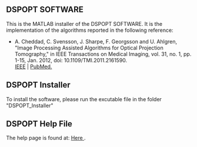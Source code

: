 ## DSPOPT SOFTWARE

This is the MATLAB installer of the DSPOPT SOFTWARE. It is the implementation of the algorithms reported in the following reference:
 
- A. Cheddad, C. Svensson, J. Sharpe, F. Georgsson and U. Ahlgren, "Image Processing Assisted Algorithms for Optical Projection Tomography," in IEEE Transactions on Medical Imaging, vol. 31, no. 1, pp. 1-15, Jan. 2012, doi: 10.1109/TMI.2011.2161590.
<br><a href="http://ieeexplore.ieee.org/xpl/freeabs_all.jsp?arnumber=5953523" target="_blank">IEEE</a> | <a href="http://www.ncbi.nlm.nih.gov/pubmed/21768046" target="_blank">PubMed.</a>

## DSPOPT Installer
To install the software, please run the excutable file in the folder "DSPOPT_Installer"

## DSPOPT Help File
The help page is found at: <a href= "https://ardisdataset.github.io/DSPOPT/" target="_blank"> Here </a>.

